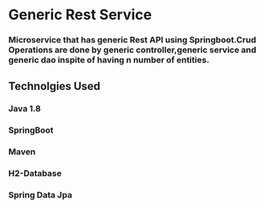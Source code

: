 # Generic Rest Service

### Microservice that has generic Rest API using Springboot.Crud Operations are done by generic controller,generic service and generic dao inspite of having n number of entities.

## Technolgies Used

### Java 1.8
### SpringBoot
### Maven
### H2-Database
### Spring Data Jpa

